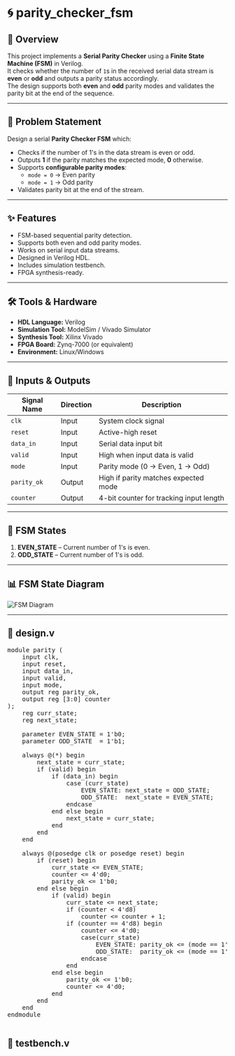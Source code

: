# 🌀 parity_checker_fsm

## 📌 Overview
This project implements a **Serial Parity Checker** using a **Finite State Machine (FSM)** in Verilog.  
It checks whether the number of `1`s in the received serial data stream is **even** or **odd** and outputs a parity status accordingly.  
The design supports both **even** and **odd** parity modes and validates the parity bit at the end of the sequence.

---

## 📜 Problem Statement
Design a serial **Parity Checker FSM** which:
- Checks if the number of 1's in the data stream is even or odd.
- Outputs **1** if the parity matches the expected mode, **0** otherwise.
- Supports **configurable parity modes**:
  - `mode = 0` → Even parity
  - `mode = 1` → Odd parity
- Validates parity bit at the end of the stream.

---

## ✨ Features
- FSM-based sequential parity detection.
- Supports both even and odd parity modes.
- Works on serial input data streams.
- Designed in Verilog HDL.
- Includes simulation testbench.
- FPGA synthesis-ready.

---

## 🛠 Tools & Hardware
- **HDL Language:** Verilog
- **Simulation Tool:** ModelSim / Vivado Simulator
- **Synthesis Tool:** Xilinx Vivado
- **FPGA Board:** Zynq-7000 (or equivalent)
- **Environment:** Linux/Windows

---

## 🔌 Inputs & Outputs
| Signal Name  | Direction | Description                              |
|--------------|-----------|------------------------------------------|
| `clk`        | Input     | System clock signal                      |
| `reset`      | Input     | Active-high reset                        |
| `data_in`    | Input     | Serial data input bit                    |
| `valid`      | Input     | High when input data is valid             |
| `mode`       | Input     | Parity mode (0 → Even, 1 → Odd)           |
| `parity_ok`  | Output    | High if parity matches expected mode      |
| `counter`    | Output    | 4-bit counter for tracking input length   |

---

## 🔄 FSM States
1. **EVEN_STATE** – Current number of 1's is even.
2. **ODD_STATE** – Current number of 1's is odd.

---

## 📊 FSM State Diagram
![FSM Diagram](images/fsm_diagram.png)

---

## 📂 design.v
<pre>
module parity (
    input clk,
    input reset,
    input data_in,     
    input valid,       
    input mode,        
    output reg parity_ok,
    output reg [3:0] counter
);
    reg curr_state;
    reg next_state;

    parameter EVEN_STATE = 1'b0;
    parameter ODD_STATE  = 1'b1;

    always @(*) begin
        next_state = curr_state;
        if (valid) begin
            if (data_in) begin 
                case (curr_state)
                    EVEN_STATE: next_state = ODD_STATE;
                    ODD_STATE:  next_state = EVEN_STATE;
                endcase
            end else begin
                next_state = curr_state;
            end
        end
    end

    always @(posedge clk or posedge reset) begin
        if (reset) begin
            curr_state <= EVEN_STATE;
            counter <= 4'd0;
            parity_ok <= 1'b0;
        end else begin
            if (valid) begin
                curr_state <= next_state;
                if (counter < 4'd8)
                    counter <= counter + 1;
                if (counter == 4'd8) begin 
                    counter <= 4'd0;
                    case(curr_state)
                        EVEN_STATE: parity_ok <= (mode == 1'b0) ? 1'b1 : 1'b0;
                        ODD_STATE:  parity_ok <= (mode == 1'b1) ? 1'b1 : 1'b0;
                    endcase
                end
            end else begin
                parity_ok <= 1'b0;
                counter <= 4'd0;
            end
        end
    end
endmodule
  </pre>

## 📂 testbench.v



